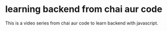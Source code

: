 # learning backend from chai aur code

This is a video series from chai aur code 
to learn backend with javascript.